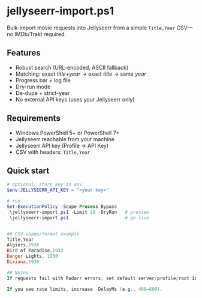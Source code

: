 # jellyseerr-import.ps1
Bulk-import movie requests into Jellyseerr from a simple `Title,Year` CSV—no IMDb/Trakt required.


## Features
- Robust search (URL-encoded, ASCII fallback)
- Matching: exact *title+year* → exact *title* → same *year*
- Progress bar + log file
- Dry-run mode
- De-dupe + strict-year
- No external API keys (uses your Jellyseerr only)


## Requirements
- Windows PowerShell 5+ or PowerShell 7+
- Jellyseerr reachable from your machine
- Jellyseerr API key (Profile → API Key)
- CSV with headers: `Title,Year`


## Quick start
```powershell
# optional: store key in env
$env:JELLYSEERR_API_KEY = "<your key>"

# run
Set-ExecutionPolicy -Scope Process Bypass
.\jellyseerr-import.ps1 -Limit 20 -DryRun   # preview
.\jellyseerr-import.ps1                     # go live


## CSV shape/format example
Title,Year
Algiers,1938
Bird of Paradise,1932
Danger Lights, 1930
Dixiana,1930

## Notes
If requests fail with Radarr errors, set default server/profile/root in Jellyseerr (Settings → Services → Radarr).

If you see rate limits, increase -DelayMs (e.g., 400–600).